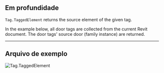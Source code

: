 ## Em profundidade
`Tag.TaggedElement` returns the source element of the given tag.

In the example below, all door tags are collected from the current Revit document. The door tags' source door (family instance) are returned.
___
## Arquivo de exemplo

![Tag.TaggedElement](./Revit.Elements.Tag.TaggedElement_img.jpg)
